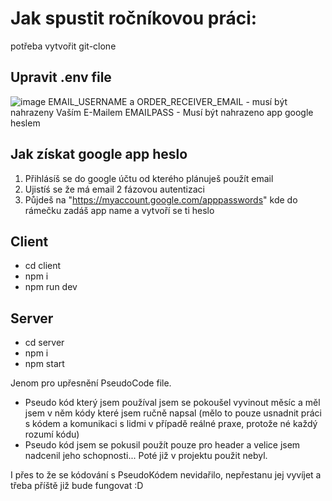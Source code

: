 # Jak spustit ročníkovou práci:

potřeba vytvořit git-clone

## Upravit .env file
![image](https://github.com/user-attachments/assets/10fc46f4-0371-48e9-8689-c432e51cd0e0)
EMAIL_USERNAME a ORDER_RECEIVER_EMAIL - musí být nahrazeny Vaším E-Mailem
EMAILPASS - Musí být nahrazeno app google heslem

## Jak získat google app heslo
1) Přihlásíš se do google účtu od kterého plánuješ použít email
2) Ujistíś se že má email 2 fázovou autentizaci
3) Půjdeš na "https://myaccount.google.com/apppasswords" kde do rámečku zadáš app name a vytvoří se ti heslo

## Client
- cd client
- npm i
- npm run dev

## Server
- cd server
- npm i
- npm start



Jenom pro upřesnění PseudoCode file.
- Pseudo kód který jsem používal jsem se pokoušel vyvinout měsíc a měl jsem v něm kódy které jsem ručně napsal (mělo to pouze usnadnit práci s kódem a komunikaci s lidmi v případě reálné praxe, protože né každý rozumí kódu) 
 - Pseudo kód jsem se pokusil použít pouze pro header a velice jsem nadcenil jeho schopnosti... Poté již v projektu použit nebyl.

I přes to že se kódování s PseudoKódem nevidařilo, nepřestanu jej vyvíjet a třeba příště již bude fungovat :D
